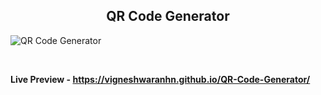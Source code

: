 <h2 align = "center">QR Code Generator</h2>

![QR Code Generator](https://user-images.githubusercontent.com/123430104/215413442-12c76770-a377-4d5e-9889-ae28ee8e5c7b.png)

<br>

**Live Preview - https://vigneshwaranhn.github.io/QR-Code-Generator/**
